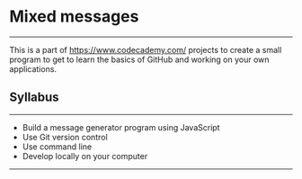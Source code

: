# Mixed messages

---

This is a part of <https://www.codecademy.com/> projects to create a small program to get to learn the basics of GitHub and working on your own applications.

## Syllabus

---

- Build a message generator program using JavaScript
- Use Git version control
- Use command line
- Develop locally on your computer

---

